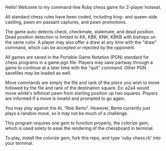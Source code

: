 Hello! Welcome to my command-line Ruby chess game for 2-player hotseat.

All standard chess rules have been coded, including king- and queen-side castling, pawn en-passant captures, and pawn promotions.

The game auto-detects check, checkmate, stalemate, and dead position. Dead position detection is limited to KK, KBK, KNK, KBKB with bishops on the same color. A player may also offer a draw at any time with the "draw" command, which can be accepted or rejected by the opponent.

All games are saved in the Portable Game Notation (PGN) standard for chess programs in a game.pgn file. Players may save partway through a game to continue at a later time with the "quit" command. Other PGN savefiles may be loaded as well.

Move commands are simply the file and rank of the piece you wish to move followed by the file and rank of the destination square. Ex: a2a4 would move white's leftmost pawn from starting position up two squares. Players are informed if a move is invalid and prompted to go again.

You may play against the AI, "Rob Berto". However, Berto currently just plays a random move, so it may not be much of a challenge.

This program requires one gem to function properly, the colorize gem, which is used solely to ease the rendering of the chessboard in terminal.

To play, install the colorize gem, fork this repo, and type 'ruby chess.rb' into your terminal.
